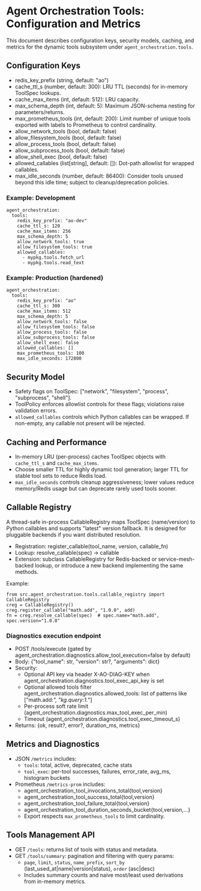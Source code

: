 # Agent Orchestration Tools: Configuration and Metrics

This document describes configuration keys, security models, caching, and metrics for the dynamic tools subsystem under `agent_orchestration.tools`.

## Configuration Keys

- redis_key_prefix (string, default: "ao")
- cache_ttl_s (number, default: 300): LRU TTL (seconds) for in-memory ToolSpec lookups.
- cache_max_items (int, default: 512): LRU capacity.
- max_schema_depth (int, default: 5): Maximum JSON-schema nesting for parameters/returns.
- max_prometheus_tools (int, default: 200): Limit number of unique tools exported with labels to Prometheus to control cardinality.
- allow_network_tools (bool, default: false)
- allow_filesystem_tools (bool, default: false)
- allow_process_tools (bool, default: false)
- allow_subprocess_tools (bool, default: false)
- allow_shell_exec (bool, default: false)
- allowed_callables (list[string], default: []): Dot-path allowlist for wrapped callables.
- max_idle_seconds (number, default: 86400): Consider tools unused beyond this idle time; subject to cleanup/deprecation policies.

### Example: Development

```
agent_orchestration:
  tools:
    redis_key_prefix: "ao-dev"
    cache_ttl_s: 120
    cache_max_items: 256
    max_schema_depth: 5
    allow_network_tools: true
    allow_filesystem_tools: true
    allowed_callables:
      - mypkg.tools.fetch_url
      - mypkg.tools.read_text
```

### Example: Production (hardened)

```
agent_orchestration:
  tools:
    redis_key_prefix: "ao"
    cache_ttl_s: 300
    cache_max_items: 512
    max_schema_depth: 5
    allow_network_tools: false
    allow_filesystem_tools: false
    allow_process_tools: false
    allow_subprocess_tools: false
    allow_shell_exec: false
    allowed_callables: []
    max_prometheus_tools: 100
    max_idle_seconds: 172800
```

## Security Model

- Safety flags on ToolSpec: ["network", "filesystem", "process", "subprocess", "shell"].
- ToolPolicy enforces allowlist controls for these flags; violations raise validation errors.
- `allowed_callables` controls which Python callables can be wrapped. If non-empty, any callable not present will be rejected.

## Caching and Performance

- In-memory LRU (per-process) caches ToolSpec objects with `cache_ttl_s` and `cache_max_items`.
- Choose smaller TTL for highly dynamic tool generation; larger TTL for stable tool sets to reduce Redis load.
- `max_idle_seconds` controls cleanup aggressiveness; lower values reduce memory/Redis usage but can deprecate rarely used tools sooner.

## Callable Registry

A thread-safe in-process CallableRegistry maps ToolSpec (name/version) to Python callables and supports "latest" version fallback. It is designed for pluggable backends if you want distributed resolution.

- Registration: register_callable(tool_name, version, callable_fn)
- Lookup: resolve_callable(spec) -> callable
- Extension: subclass CallableRegistry for Redis-backed or service-mesh-backed lookup, or introduce a new backend implementing the same methods.

Example:

```
from src.agent_orchestration.tools.callable_registry import CallableRegistry
creg = CallableRegistry()
creg.register_callable("math.add", "1.0.0", add)
fn = creg.resolve_callable(spec)  # spec.name="math.add", spec.version="1.0.0"
```

### Diagnostics execution endpoint

- POST /tools/execute (gated by agent_orchestration.diagnostics.allow_tool_execution=false by default)
- Body: {"tool_name": str, "version": str?, "arguments": dict}
- Security:
  - Optional API key via header X-AO-DIAG-KEY when agent_orchestration.diagnostics.tool_exec_api_key is set
  - Optional allowed tools filter agent_orchestration.diagnostics.allowed_tools: list of patterns like ["math.add:*", "kg.query:1.*"]
  - Per-process soft rate limit (agent_orchestration.diagnostics.max_tool_exec_per_min)
  - Timeout (agent_orchestration.diagnostics.tool_exec_timeout_s)
- Returns: {ok, result?, error?, duration_ms, metrics}

## Metrics and Diagnostics

- JSON `/metrics` includes:
  - `tools`: total, active, deprecated, cache stats
  - `tool_exec`: per-tool successes, failures, error_rate, avg_ms, histogram buckets
- Prometheus `/metrics-prom` includes:
  - agent_orchestration_tool_invocations_total{tool,version}
  - agent_orchestration_tool_success_total{tool,version}
  - agent_orchestration_tool_failure_total{tool,version}
  - agent_orchestration_tool_duration_seconds_bucket{tool,version,...}
  - Export respects `max_prometheus_tools` to limit cardinality.

## Tools Management API

- GET `/tools`: returns list of tools with status and metadata.
- GET `/tools/summary`: pagination and filtering with query params:
  - `page`, `limit`, `status`, `name_prefix`, `sort_by` (last_used_at|name|version|status), `order` (asc|desc)
  - Includes summary counts and naive most/least used derivations from in-memory metrics.
